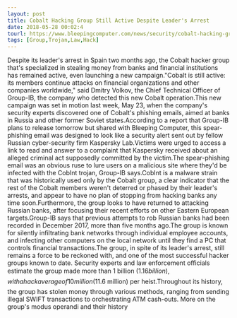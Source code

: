 ```yaml
---
layout: post
title: Cobalt Hacking Group Still Active Despite Leader's Arrest
date: 2018-05-28 00:02:4
tourl: https://www.bleepingcomputer.com/news/security/cobalt-hacking-group-still-active-despite-leaders-arrest/
tags: [Group,Trojan,Law,Hack]
---
```

Despite its leader's arrest in Spain two months ago, the Cobalt hacker group that's specialized in stealing money from banks and financial institutions has remained active, even launching a new campaign."Cobalt is still active: its members continue attacks on financial organizations and other companies worldwide," said Dmitry Volkov, the Chief Technical Officer of Group-IB, the company who detected this new Cobalt operation.This new campaign was set in motion last week, May 23, when the company's security experts discovered one of Cobalt's phishing emails, aimed at banks in Russia and other former Soviet states.According to a report that Group-IB plans to release tomorrow but shared with Bleeping Computer, this spear-phishing email was designed to look like a security alert sent out by fellow Russian cyber-security firm Kaspersky Lab.Victims were urged to access a link to read and answer to a complaint that Kaspersky received about an alleged criminal act supposedly committed by the victim.The spear-phishing email was an obvious ruse to lure users on a malicious site where they'd be infected with the CobInt trojan, Group-IB says.CobInt is a malware strain that was historically used only by the Cobalt group, a clear indicator that the rest of the Cobalt members weren't deterred or phased by their leader's arrests, and appear to have no plan of stopping from hacking banks any time soon.Furthermore, the group looks to have returned to attacking Russian banks, after focusing their recent efforts on other Eastern European targets.Group-IB says that previous attempts to rob Russian banks had been recorded in December 2017, more than five months ago.The group is known for silently infiltrating bank networks through individual employee accounts, and infecting other computers on the local network until they find a PC that controls financial transactions.The group, in spite of its leader's arrest, still remains a force to be reckoned with, and one of the most successful hacker groups known to date. Security experts and law enforcement officials estimate the group made more than 1 billion ($1.16 billion), with a hack average of 10 million ($11.6 million) per heist.Throughout its history, the group has stolen money through various methods, ranging from sending illegal SWIFT transactions to orchestrating ATM cash-outs. More on the group's modus operandi and their history 